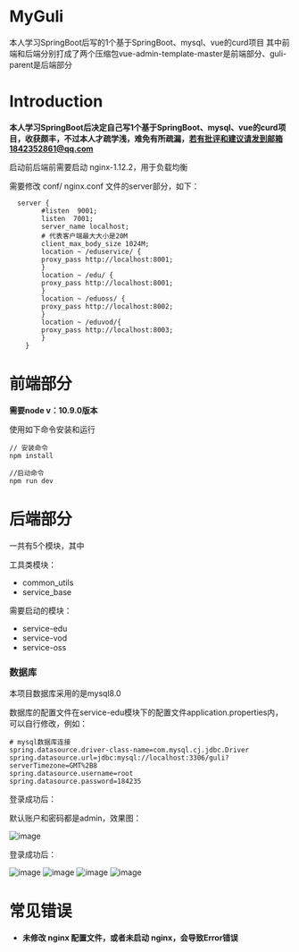 # MyGuli
本人学习SpringBoot后写的1个基于SpringBoot、mysql、vue的curd项目
其中前端和后端分别打成了两个压缩包vue-admin-template-master是前端部分、guli-parent是后端部分

# Introduction 

**本人学习SpringBoot后决定自己写1个基于SpringBoot、mysql、vue的curd项目，收获颇丰，不过本人才疏学浅，难免有所疏漏，若有批评和建议请发到邮箱1842352861@qq.com**





启动前后端前需要启动 nginx-1.12.2，用于负载均衡

需要修改 conf/ nginx.conf 文件的server部分，如下：

```
  server {
        #listen  9001;
        listen  7001;
        server_name localhost;
        # 代表客户端最大大小是20M
        client_max_body_size 1024M;
        location ~ /eduservice/ {
        proxy_pass http://localhost:8001;
        }
        location ~ /edu/ {
        proxy_pass http://localhost:8001;
        }
        location ~ /eduoss/ {
        proxy_pass http://localhost:8002;
        }
        location ~ /eduvod/{
        proxy_pass http://localhost:8003;
        }
    }
```





# 前端部分

**需要node v：10.9.0版本**

使用如下命令安装和运行

```
// 安装命令
npm install

//启动命令
npm run dev
```



# 后端部分

一共有5个模块，其中

工具类模块：

* common_utils
* service_base

需要启动的模块：

* service-edu
* service-vod
* service-oss

### 数据库

本项目数据库采用的是mysql8.0

数据库的配置文件在service-edu模块下的配置文件application.properties内，可以自行修改，例如：

```
# mysql数据库连接
spring.datasource.driver-class-name=com.mysql.cj.jdbc.Driver
spring.datasource.url=jdbc:mysql://localhost:3306/guli?serverTimezone=GMT%2B8
spring.datasource.username=root
spring.datasource.password=184235
```





登录成功后：

默认账户和密码都是admin，效果图：

![image](https://user-images.githubusercontent.com/104906471/216757275-a15b9af1-d9ba-4349-9950-b9c9b3d581fb.png)


登录成功后：

![image](https://user-images.githubusercontent.com/104906471/216757285-6d45338e-f8ac-4266-a997-274c5ce2230f.png)
![image](https://user-images.githubusercontent.com/104906471/216757292-e816e890-61bb-4c2d-8881-d7c305058952.png)
![image](https://user-images.githubusercontent.com/104906471/216757296-27022a33-5f06-4c8b-9ba9-4f82d7dfa1bf.png)
![image](https://user-images.githubusercontent.com/104906471/216757301-6838bdc2-afd3-4ab9-accf-119db9ff4b96.png)






# 常见错误

* **未修改 nginx 配置文件，或者未启动 nginx，会导致Error错误**





